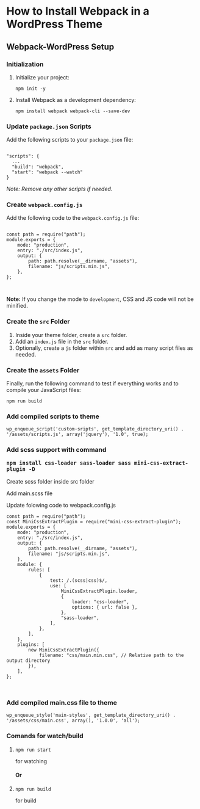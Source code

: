 <h1>How to Install Webpack in a WordPress Theme</h1>

<h2>Webpack-WordPress Setup</h2>

<h3>Initialization</h3>
<ol>
  <li>Initialize your project:
    <pre><code>npm init -y</code></pre>
  </li>
  <li>Install Webpack as a development dependency:
    <pre><code>npm install webpack webpack-cli --save-dev</code></pre>
  </li>
</ol>

<h3>Update <code>package.json</code> Scripts</h3>
<p>Add the following scripts to your <code>package.json</code> file:</p>
<pre><code>
"scripts": {
  ...
  "build": "webpack",
  "start": "webpack --watch"
}
</code></pre>
<p><em>Note: Remove any other scripts if needed.</em></p>

<h3>Create <code>webpack.config.js</code></h3>
<p>Add the following code to the <code>webpack.config.js</code> file:</p>
<pre><code>
const path = require("path");
module.exports = {
    mode: "production",
    entry: "./src/index.js",
    output: {
        path: path.resolve(__dirname, "assets"),
        filename: "js/scripts.min.js",
    },
};

</code></pre>
<p><strong>Note:</strong> If you change the mode to <code>development</code>, CSS and JS code will not be minified.</p>

<h3>Create the <code>src</code> Folder</h3>
<ol>
  <li>Inside your theme folder, create a <code>src</code> folder.</li>
  <li>Add an <code>index.js</code> file in the <code>src</code> folder.</li>
  <li>Optionally, create a <code>js</code> folder within <code>src</code> and add as many script files as needed.</li>
</ol>

<h3>Create the <code>assets</code> Folder</h3>
<p>Finally, run the following command to test if everything works and to compile your JavaScript files:</p>
<pre><code>npm run build</code></pre>

<h3>Add compiled scripts to theme</h3>
<pre><code>wp_enqueue_script('custom-sripts', get_template_directory_uri() . '/assets/scripts.js', array('jquery'), '1.0', true);</code></pre>

<h3>Add scss support with command <pre><code>npm install css-loader sass-loader sass mini-css-extract-plugin -D
</code></h3></pre>
<p>Create scss folder inside src folder</p>
<p>Add main.scss file</p>

<p>Update folowing code to webpack.config.js</p>
<pre><code>const path = require("path");
const MiniCssExtractPlugin = require("mini-css-extract-plugin");
module.exports = {
    mode: "production",
    entry: "./src/index.js",
    output: {
        path: path.resolve(__dirname, "assets"),
        filename: "js/scripts.min.js",
    },
    module: {
        rules: [
            {
                test: /.(scss|css)$/,
                use: [
                    MiniCssExtractPlugin.loader,
                    {
                        loader: "css-loader",
                        options: { url: false },
                    },
                    "sass-loader",
                ],
            },
        ],
    },
    plugins: [
        new MiniCssExtractPlugin({
            filename: "css/main.min.css", // Relative path to the output directory
        }),
    ],
};

</code></pre>

<h3>Add compiled main.css file to theme</h3>
<pre><code>wp_enqueue_style('main-styles', get_template_directory_uri() . '/assets/css/main.css', array(), '1.0.0', 'all');</code></pre>

<h3>Comands for watch/build</h3>
<ol>
  <li><code>npm run start</code><p>for watching</p></li>
  <h4>Or</h4>
  <li><code>npm run build</code><p>for build</p></li>
</ol>
